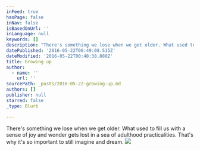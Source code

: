 ```yaml
---
inFeed: true
hasPage: false
inNav: false
isBasedOnUrl: ''
inLanguage: null
keywords: []
description: "There's something we lose when we get older. What used to fill us with a sense of joy and wonder gets lost in a sea of adulthood practicalities. That's why it's so important to still imagine and dream. "
datePublished: '2016-05-22T00:49:08.515Z'
dateModified: '2016-05-22T00:48:38.880Z'
title: Growing up
author:
  - name: ''
    url: ''
sourcePath: _posts/2016-05-22-growing-up.md
authors: []
publisher: null
starred: false
_type: Blurb

---
```

There's something we lose when we get older. What used to fill us with a sense of joy and wonder gets lost in a sea of adulthood practicalities. That's why it's so important to still imagine and dream. ![](https://s3-us-west-2.amazonaws.com/the-grid-img/p/c93f68c4717f5bdf02e9122da49f34fbe74d0864.jpg)